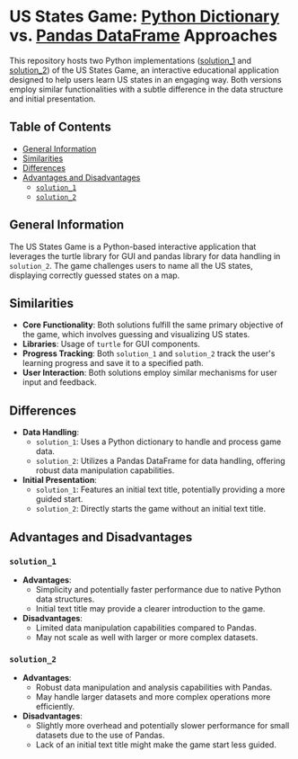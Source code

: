 # US States Game: [Python Dictionary](solution_1) vs. [Pandas DataFrame](solution_2) Approaches

This repository hosts two Python implementations ([solution_1](solution_1) and [solution_2](solution_2)) of the US States Game, an interactive educational application designed to help users learn US states in an engaging way. Both versions employ similar functionalities with a subtle difference in the data structure and initial presentation.

## Table of Contents
- [General Information](#general-information)
- [Similarities](#similarities)
- [Differences](#differences)
- [Advantages and Disadvantages](#advantages-and-disadvantages)
  - [`solution_1`](#solution_1)
  - [`solution_2`](#solution_2)

## General Information
The US States Game is a Python-based interactive application that leverages the turtle library for GUI and pandas library for data handling in `solution_2`. The game challenges users to name all the US states, displaying correctly guessed states on a map.

## Similarities
- **Core Functionality**: Both solutions fulfill the same primary objective of the game, which involves guessing and visualizing US states.
- **Libraries**: Usage of `turtle` for GUI components.
- **Progress Tracking**: Both `solution_1` and `solution_2` track the user's learning progress and save it to a specified path.
- **User Interaction**: Both solutions employ similar mechanisms for user input and feedback.

## Differences
- **Data Handling**:
  - `solution_1`: Uses a Python dictionary to handle and process game data.
  - `solution_2`: Utilizes a Pandas DataFrame for data handling, offering robust data manipulation capabilities.
- **Initial Presentation**:
  - `solution_1`: Features an initial text title, potentially providing a more guided start.
  - `solution_2`: Directly starts the game without an initial text title.

## Advantages and Disadvantages

### `solution_1`
- **Advantages**:
  - Simplicity and potentially faster performance due to native Python data structures.
  - Initial text title may provide a clearer introduction to the game.
- **Disadvantages**:
  - Limited data manipulation capabilities compared to Pandas.
  - May not scale as well with larger or more complex datasets.

### `solution_2`
- **Advantages**:
  - Robust data manipulation and analysis capabilities with Pandas.
  - May handle larger datasets and more complex operations more efficiently.
- **Disadvantages**:
  - Slightly more overhead and potentially slower performance for small datasets due to the use of Pandas.
  - Lack of an initial text title might make the game start less guided.
